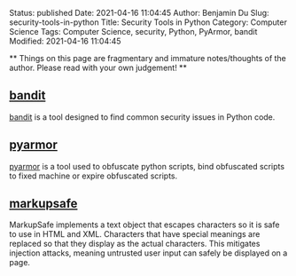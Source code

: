 Status: published
Date: 2021-04-16 11:04:45
Author: Benjamin Du
Slug: security-tools-in-python
Title: Security Tools in Python
Category: Computer Science
Tags: Computer Science, security, Python, PyArmor, bandit
Modified: 2021-04-16 11:04:45

**
Things on this page are fragmentary and immature notes/thoughts of the author.
Please read with your own judgement!
**

## [bandit](https://github.com/PyCQA/bandit)
[bandit](https://github.com/PyCQA/bandit)
is a tool designed to find common security issues in Python code.

## [pyarmor](https://github.com/dashingsoft/pyarmor)
[pyarmor](https://github.com/dashingsoft/pyarmor)
is a tool used to obfuscate python scripts, 
bind obfuscated scripts to fixed machine or expire obfuscated scripts.

## [markupsafe](https://github.com/pallets/markupsafe)
MarkupSafe implements a text object that escapes characters 
so it is safe to use in HTML and XML. 
Characters that have special meanings are replaced so that they display as the actual characters. 
This mitigates injection attacks, meaning untrusted user input can safely be displayed on a page.